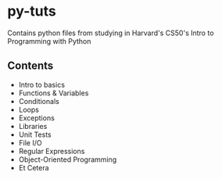 # py-tuts

Contains python files from studying in Harvard's CS50's Intro to Programming with Python

## Contents
* Intro to basics
* Functions & Variables
* Conditionals
* Loops
* Exceptions
* Libraries
* Unit Tests
* File I/O
* Regular Expressions
* Object-Oriented Programming
* Et Cetera
